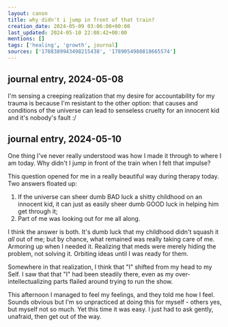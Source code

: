 ```yaml
---
layout: canon
title: why didn't i jump in front of that train?
creation_date: 2024-05-09 03:06:00+00:00
last_updated: 2024-05-10 22:08:42+00:00
mentions: []
tags: ['healing', 'growth', journal]
sources: ['1788389943498215438', '1789054980818665574']
---
```


## journal entry, 2024-05-08

I'm sensing a creeping realization that my desire for accountability for my trauma is because I'm resistant to the other option: that causes and conditions of the universe can lead to senseless cruelty for an innocent kid and it's nobody's fault :/

## journal entry, 2024-05-10
  
One thing I've never really understood was how I made it through to where I am today. Why didn't I jump in front of the train when I felt that impulse?  

This question opened for me in a really beautiful way during therapy today. Two answers floated up:  
  
1. If the universe can sheer dumb BAD luck a shitty childhood on an innocent kid, it can just as easily sheer dumb GOOD luck in helping him get through it;
2. Part of me was looking out for me all along.  

I think the answer is both. It's dumb luck that my childhood didn't squash it _all_ out of me; but by chance, what remained was really taking care of me. Armoring up when I needed it. Realizing that meds were merely hiding the problem, not solving it. Orbiting ideas until I was ready for them.

Somewhere in that realization, I think that "I" shifted from my head to my Self. I saw that that "I" had been steadily there, even as my over-intellectualizing parts flailed around trying to run the show.

This afternoon I managed to feel my feelings, and they told me how I feel. Sounds obvious but I'm so unpracticed at doing this for myself - others yes, but myself not so much. Yet this time it was easy. I just had to ask gently, unafraid, then get out of the way.

